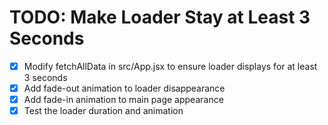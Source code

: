 # TODO: Make Loader Stay at Least 3 Seconds

- [x] Modify fetchAllData in src/App.jsx to ensure loader displays for at least 3 seconds
- [x] Add fade-out animation to loader disappearance
- [x] Add fade-in animation to main page appearance
- [x] Test the loader duration and animation
